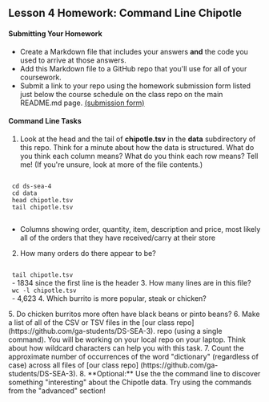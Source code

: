 ## Lesson 4 Homework: Command Line Chipotle

#### Submitting Your Homework

* Create a Markdown file that includes your answers **and** the code you used to arrive at those answers.
* Add this Markdown file to a GitHub repo that you'll use for all of your coursework.
* Submit a link to your repo using the homework submission form listed just below the course schedule on the class repo on the main README.md page. [(submission form)](https://docs.google.com/forms/d/e/1FAIpQLScH_m8Le4w0sqsvm5uNOTd08p4KDTW8WgnWVP1kFf4CCBi2Ow/viewform)

#### Command Line Tasks

1. Look at the head and the tail of **chipotle.tsv** in the **data** subdirectory of this repo. Think for a minute about how the data is structured. What do you think each column means? What do you think each row means? Tell me! (If you're unsure, look at more of the file contents.)
 <code>
 cd ds-sea-4
 cd data
 head chipotle.tsv
 tail chipotle.tsv
 </code>

 - Columns showing order, quantity, item, description and price, most likely all of the orders that they have received/carry at their store

2. How many orders do there appear to be?
 <code>
 tail chipotle.tsv
 </code>
 - 1834 since the first line is the header
3. How many lines are in this file?
 <code>
 wc -l chipotle.tsv
 </code>
 - 4,623
4. Which burrito is more popular, steak or chicken?
<code>

</code>
5. Do chicken burritos more often have black beans or pinto beans?
6. Make a list of all of the CSV or TSV files in the [our class repo] (https://github.com/ga-students/DS-SEA-3). repo (using a single command). You will be working on your local repo on your laptop.  Think about how wildcard characters can help you with this task.
7. Count the approximate number of occurrences of the word "dictionary" (regardless of case) across all files of [our class repo] (https://github.com/ga-students/DS-SEA-3).
8. **Optional:** Use the the command line to discover something "interesting" about the Chipotle data. Try using the commands from the "advanced" section!
 
